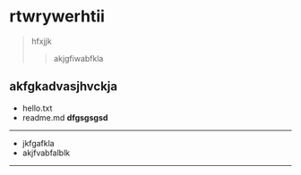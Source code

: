 # rtwrywerhtii
> hfxjjk
>> akjgfiwabfkla
## akfgkadvasjhvckja
* hello.txt
* readme.md
**dfgsgsgsd**
***
* jkfgafkla
* akjfvabfalblk
***
